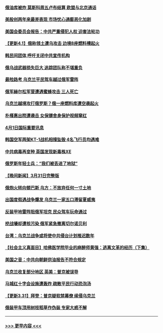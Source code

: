 #### [俄油库被炸 莫斯科周五卢布结算 欧盟与北京通话](../pages/prog202/a103389523.md?t=04020509) 
#### [美股创两年来最差表现 市场忧心通膨恶化加剧](../pages/prog202/a103389525.md?t=04020509) 
#### [美国会委员会报告：中共严重侵犯人权 迫害法轮功](../pages/prog202/a103389516.md?t=04020509) 
#### [【更新4.1】俄称领土遭乌攻击 边境8座燃料槽起火](../pages/prog202/a103389071.md?t=04020509) 
#### [韩民间团体 呼吁关闭中共宣传机构](../pages/prog202/a103389327.md?t=04020509) 
#### [俄乌战武器损失巨大 追踪团队称不堪重负](../pages/prog202/a103389229.md?t=04020509) 
#### [最险路考 乌克兰平民驾车越过俄军雷阵](../pages/prog202/a103389218.md?t=04020509) 
#### [俄军赫尔松军营遭遇蜜蜂攻击 三人死亡](../pages/prog202/a103389205.md?t=04020509) 
#### [乌克兰越境攻打俄罗斯？俄一座燃料库遭空袭起火](../pages/prog202/a103389121.md?t=04020509) 
#### [朴槿惠出院遭袭击 女保镖舍身保护视频窜红](../pages/prog202/a103389098.md?t=04020509) 
#### [4月1日国际重要讯息](../pages/prog202/a103389109.md?t=04020509) 
#### [韩国空军两架KT-1战机相撞坠毁 4名飞行员均遇难](../pages/prog202/a103389078.md?t=04020509) 
#### [中共病毒再变种 英国发现新毒株XE](../pages/prog202/a103388913.md?t=04020509) 
#### [俄罗斯年轻士兵：“我们被丢进了地狱”](../pages/prog202/a103388981.md?t=04020509) 
#### [【晚间新闻】3月31日完整版](../pages/prog202/a103388915.md?t=04020509) 
#### [俄炮火转向顿巴斯 乌方：不放弃任何一寸土地](../pages/prog202/a103388928.md?t=04020509) 
#### [出国度假遇战争爆发 乌克兰一家五口滞留夏威夷](../pages/prog202/a103388743.md?t=04020509) 
#### [反装甲地雷阵阻俄军坦克 民众驾车玩命通过](../pages/prog202/a103388820.md?t=04020509) 
#### [挖战壕却遭核污染 俄军紧急撤离切尔诺贝利](../pages/prog202/a103388766.md?t=04020509) 
#### [台湾：乌克兰战争或将使中共侵台计划推迟数年](../pages/prog202/a103388653.md?t=04020509) 
#### [【社会主义真面目】哈佛医学院毕业的麻醉师黄强：逃离文革的经历（下集）](../pages/prog202/a103388624.md?t=04020509) 
#### [美国之音：中共向朝鲜供油报告不符合规定](../pages/prog202/a103388614.md?t=04020509) 
#### [乌克兰收复部分地区 英美：普京被误导](../pages/prog202/a103388621.md?t=04020509) 
#### [马城红十字会设施遭轰炸 疏散平民行动恐泡汤](../pages/prog202/a103388596.md?t=04020509) 
#### [【更新3.31】拜登：普京疑软禁幕僚 续侵乌克兰](../pages/prog202/a103388200.md?t=04020509) 
#### [俄装甲车顶用树枝稻草作伪装 专家大惑不解](../pages/prog202/a103388329.md?t=04020509) 

----
#### [ >>> 更早内容 <<< ](../indexes/prog202-earlier.md)
